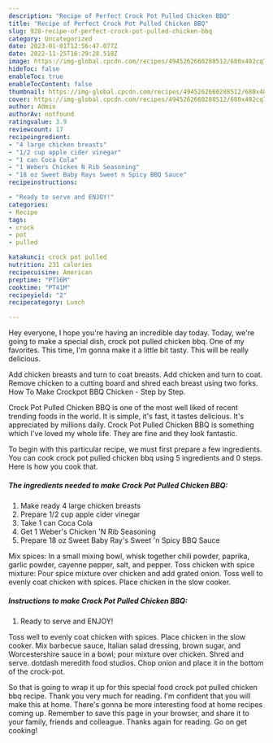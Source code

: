 ```yaml
---
description: "Recipe of Perfect Crock Pot Pulled Chicken BBQ"
title: "Recipe of Perfect Crock Pot Pulled Chicken BBQ"
slug: 928-recipe-of-perfect-crock-pot-pulled-chicken-bbq
category: Uncategorized
date: 2023-01-01T12:56:47.077Z
date: 2022-11-25T16:29:28.518Z
image: https://img-global.cpcdn.com/recipes/4945262660288512/680x482cq70/crock-pot-pulled-chicken-bbq-recipe-main-photo.jpg
hideToc: false
enableToc: true
enableTocContent: false
thumbnail: https://img-global.cpcdn.com/recipes/4945262660288512/680x482cq70/crock-pot-pulled-chicken-bbq-recipe-main-photo.jpg
cover: https://img-global.cpcdn.com/recipes/4945262660288512/680x482cq70/crock-pot-pulled-chicken-bbq-recipe-main-photo.jpg
author: Admin
authorAv: notfound
ratingvalue: 3.9
reviewcount: 17
recipeingredient:
- "4 large chicken breasts"
- "1/2 cup apple cider vinegar"
- "1 can Coca Cola"
- "1 Webers Chicken N Rib Seasoning"
- "18 oz Sweet Baby Rays Sweet n Spicy BBQ Sauce"
recipeinstructions:

- "Ready to serve and ENJOY!"
categories:
- Recipe
tags:
- crock
- pot
- pulled

katakunci: crock pot pulled 
nutrition: 231 calories
recipecuisine: American
preptime: "PT16M"
cooktime: "PT41M"
recipeyield: "2"
recipecategory: Lunch

---
```



Hey everyone, I hope you're having an incredible day today. Today, we're going to make a special dish, crock pot pulled chicken bbq. One of my favorites. This time, I'm gonna make it a little bit tasty. This will be really delicious.

Add chicken breasts and turn to coat breasts. Add chicken and turn to coat. Remove chicken to a cutting board and shred each breast using two forks. How To Make Crockpot BBQ Chicken - Step by Step.

Crock Pot Pulled Chicken BBQ is one of the most well liked of recent trending foods in the world. It is simple, it's fast, it tastes delicious. It's appreciated by millions daily. Crock Pot Pulled Chicken BBQ is something which I've loved my whole life. They are fine and they look fantastic.


To begin with this particular recipe, we must first prepare a few ingredients. You can cook crock pot pulled chicken bbq using 5 ingredients and 0 steps. Here is how you cook that.

<!--inarticleads1-->

##### The ingredients needed to make Crock Pot Pulled Chicken BBQ:

1. Make ready 4 large chicken breasts
1. Prepare 1/2 cup apple cider vinegar
1. Take 1 can Coca Cola
1. Get 1 Weber&#39;s Chicken &#39;N Rib Seasoning
1. Prepare 18 oz Sweet Baby Ray&#39;s Sweet &#39;n Spicy BBQ Sauce


Mix spices: In a small mixing bowl, whisk together chili powder, paprika, garlic powder, cayenne pepper, salt, and pepper. Toss chicken with spice mixture: Pour spice mixture over chicken and add grated onion. Toss well to evenly coat chicken with spices. Place chicken in the slow cooker. 

<!--inarticleads2-->

##### Instructions to make Crock Pot Pulled Chicken BBQ:


1. Ready to serve and ENJOY!

Toss well to evenly coat chicken with spices. Place chicken in the slow cooker. Mix barbecue sauce, Italian salad dressing, brown sugar, and Worcestershire sauce in a bowl; pour mixture over chicken. Shred and serve. dotdash meredith food studios. Chop onion and place it in the bottom of the crock-pot. 

So that is going to wrap it up for this special food crock pot pulled chicken bbq recipe. Thank you very much for reading. I'm confident that you will make this at home. There's gonna be more interesting food at home recipes coming up. Remember to save this page in your browser, and share it to your family, friends and colleague. Thanks again for reading. Go on get cooking!
